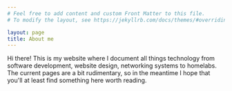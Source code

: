 ```yaml
---
# Feel free to add content and custom Front Matter to this file.
# To modify the layout, see https://jekyllrb.com/docs/themes/#overriding-theme-defaults

layout: page
title: About me
---
```


Hi there! This is my website where I document all things technology from software development, website design, networking systems to homelabs. The current pages are a bit rudimentary, so in the meantime I hope that you'll at least find something here worth reading. 